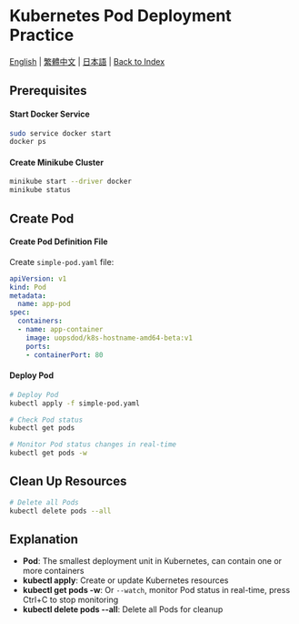 # Kubernetes Pod Deployment Practice

[English](../en/08_deploy_pods.md) | [繁體中文](../zh-tw/08_deploy_pods.md) | [日本語](../ja/08_deploy_pods.md) | [Back to Index](../README.md)

## Prerequisites

#### Start Docker Service
```bash
sudo service docker start
docker ps
```

#### Create Minikube Cluster
```bash
minikube start --driver docker
minikube status
```

## Create Pod

#### Create Pod Definition File
Create `simple-pod.yaml` file:

```yaml
apiVersion: v1
kind: Pod
metadata:
  name: app-pod
spec:
  containers:
  - name: app-container
    image: uopsdod/k8s-hostname-amd64-beta:v1
    ports:
    - containerPort: 80
```

#### Deploy Pod
```bash
# Deploy Pod
kubectl apply -f simple-pod.yaml

# Check Pod status
kubectl get pods

# Monitor Pod status changes in real-time
kubectl get pods -w
```

## Clean Up Resources
```bash
# Delete all Pods
kubectl delete pods --all
```

## Explanation

- **Pod**: The smallest deployment unit in Kubernetes, can contain one or more containers
- **kubectl apply**: Create or update Kubernetes resources
- **kubectl get pods -w**: Or `--watch`, monitor Pod status in real-time, press Ctrl+C to stop monitoring
- **kubectl delete pods --all**: Delete all Pods for cleanup 